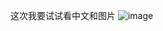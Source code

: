 这次我要试试看中文和图片
![image](https://github.com/zhiliangpt/markdown.blog/assets/117251427/dd15f513-1277-412b-8b12-5ba5c9de6636)
